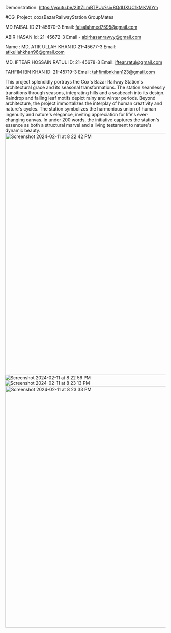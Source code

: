Demonstration: https://youtu.be/23tZLmBTPUc?si=8QdUXUC1kMKVjlYm

#CG_Project_coxsBazarRailwayStation
GroupMates

MD.FAISAL 
ID:21-45670-3 
Email: faisalahmed7595@gmail.com

ABIR HASAN
Id: 21-45672-3
Email - abirhasanrawvy@gmail.com

Name : MD. ATIK ULLAH KHAN
ID:21-45677-3
Email: atikullahkhan96@gmail.com

MD. IFTEAR HOSSAIN RATUL
ID: 21-45678-3
Email: iftear.ratul@gmail.com

TAHFIM IBN KHAN
ID: 21-45719-3
Email: tahfimibnkhan123@gmail.com

This project splendidly portrays the Cox's Bazar Railway Station's architectural grace and its seasonal transformations. The station seamlessly transitions through seasons, integrating hills and a seabeach into its design. Raindrop and falling leaf motifs depict rainy and winter periods. Beyond architecture, the project immortalizes the interplay of human creativity and nature's cycles. The station symbolizes the harmonious union of human ingenuity and nature's elegance, inviting appreciation for life's ever-changing canvas. In under 200 words, the initiative captures the station's essence as both a structural marvel and a living testament to nature's dynamic beauty.<br>
<img width="760px"  alt="Screenshot 2024-02-11 at 8 22 42 PM" src="https://github.com/Tahfim-ibn-khan/CG_Project_coxsBazarRailwayStation/assets/95180322/8c2fec5a-1775-423b-bcfc-a21899b99a2d">
<img width="auto" alt="Screenshot 2024-02-11 at 8 22 56 PM" src="https://github.com/Tahfim-ibn-khan/CG_Project_coxsBazarRailwayStation/assets/95180322/4e027610-50cb-4549-95b8-10f308d085a2">
<img width="auto" alt="Screenshot 2024-02-11 at 8 23 13 PM" src="https://github.com/Tahfim-ibn-khan/CG_Project_coxsBazarRailwayStation/assets/95180322/fdde77c8-1492-4acb-80a6-6cb653c5d375">
<img width="760px" alt="Screenshot 2024-02-11 at 8 23 33 PM" src="https://github.com/Tahfim-ibn-khan/CG_Project_coxsBazarRailwayStation/assets/95180322/8bb4465c-9b14-45c2-aa39-d94cad70b7cc">

